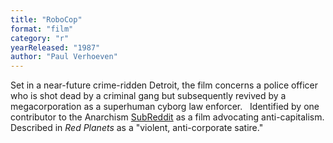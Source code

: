 ```yaml
---
title: "RoboCop"
format: "film"
category: "r"
yearReleased: "1987"
author: "Paul Verhoeven"
---
```

Set in a near-future crime-ridden Detroit, the  film concerns a police officer who is shot dead by a criminal gang  but subsequently revived by a megacorporation as a superhuman cyborg  law enforcer.
 
Identified by one contributor to the Anarchism <a href="https://www.reddit.com/r/Anarchism/comments/2a2r93/can_we_compile_a_list_of_the_top_films_advocating/"> SubReddit</a> as a film advocating anti-capitalism. Described in _Red Planets_ as a "violent,  anti-corporate satire."
